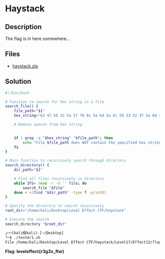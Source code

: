 # Haystack

## Description

The flag is in here somewhere...

## Files

* [haystack.zip](files/haystack.zip)



## Solution



```bash
#!/bin/bash

# Function to search for hex string in a file
search_file() {
    file_path="$1"
    hex_string="62 47 56 32 5a 57 78 6c 5a 6d 5a 6c 59 33 52 37 5a 6d 46 72 5a 56 39 6d 62 47 46 6e 66 51 3d 3d"

    # Remove spaces from hex string
    

    if ! grep -q "$hex_string" "$file_path"; then
        echo "File $file_path does NOT contain the specified hex string."
    fi
}

# Main function to recursively search through directory
search_directory() {
    dir_path="$1"

    # Find all files recursively in directory
    while IFS= read -r -d '' file; do
        search_file "$file"
    done < <(find "$dir_path" -type f -print0)
}

# Specify the directory to search recursively
root_dir="/home/kali/Desktop/Level Effect CTF/haystack"

# Execute the search
search_directory "$root_dir"

```

```bash
┌──(kali㉿kali)-[~/Desktop]
└─$ ./tester1.sh
File /home/kali/Desktop/Level Effect CTF/haystack/Level17/Effect13/flag37.txt does NOT contain the specified hex string.
```



**Flag: leveleffect{r3g3x_ftw}**


